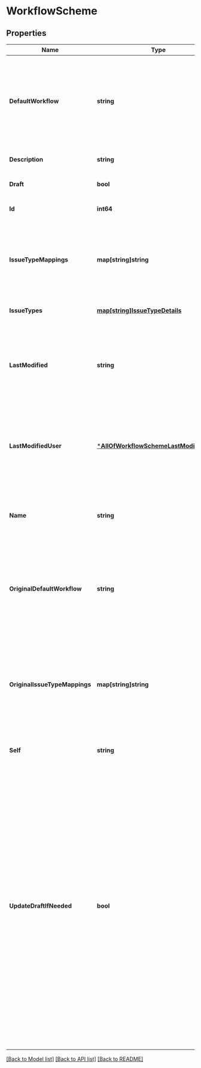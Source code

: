 # WorkflowScheme

## Properties
Name | Type | Description | Notes
------------ | ------------- | ------------- | -------------
**DefaultWorkflow** | **string** | The name of the default workflow for the workflow scheme. The default workflow has *All Unassigned Issue Types* assigned to it in Jira. If &#x60;defaultWorkflow&#x60; is not specified when creating a workflow scheme, it is set to *Jira Workflow (jira)*. | [optional] [default to null]
**Description** | **string** | The description of the workflow scheme. | [optional] [default to null]
**Draft** | **bool** | Whether the workflow scheme is a draft or not. | [optional] [default to null]
**Id** | **int64** | The ID of the workflow scheme. | [optional] [default to null]
**IssueTypeMappings** | **map[string]string** | The issue type to workflow mappings, where each mapping is an issue type ID and workflow name pair. Note that an issue type can only be mapped to one workflow in a workflow scheme. | [optional] [default to null]
**IssueTypes** | [**map[string]IssueTypeDetails**](IssueTypeDetails.md) | The issue types available in Jira. | [optional] [default to null]
**LastModified** | **string** | The date-time that the draft workflow scheme was last modified. A modification is a change to the issue type-project mappings only. This property does not apply to non-draft workflows. | [optional] [default to null]
**LastModifiedUser** | [***AllOfWorkflowSchemeLastModifiedUser**](AllOfWorkflowSchemeLastModifiedUser.md) | The user that last modified the draft workflow scheme. A modification is a change to the issue type-project mappings only. This property does not apply to non-draft workflows. | [optional] [default to null]
**Name** | **string** | The name of the workflow scheme. The name must be unique. The maximum length is 255 characters. Required when creating a workflow scheme. | [optional] [default to null]
**OriginalDefaultWorkflow** | **string** | For draft workflow schemes, this property is the name of the default workflow for the original workflow scheme. The default workflow has *All Unassigned Issue Types* assigned to it in Jira. | [optional] [default to null]
**OriginalIssueTypeMappings** | **map[string]string** | For draft workflow schemes, this property is the issue type to workflow mappings for the original workflow scheme, where each mapping is an issue type ID and workflow name pair. Note that an issue type can only be mapped to one workflow in a workflow scheme. | [optional] [default to null]
**Self** | **string** |  | [optional] [default to null]
**UpdateDraftIfNeeded** | **bool** | Whether to create or update a draft workflow scheme when updating an active workflow scheme. An active workflow scheme is a workflow scheme that is used by at least one project. The following examples show how this property works:   *  Update an active workflow scheme with &#x60;updateDraftIfNeeded&#x60; set to &#x60;true&#x60;: If a draft workflow scheme exists, it is updated. Otherwise, a draft workflow scheme is created.  *  Update an active workflow scheme with &#x60;updateDraftIfNeeded&#x60; set to &#x60;false&#x60;: An error is returned, as active workflow schemes cannot be updated.  *  Update an inactive workflow scheme with &#x60;updateDraftIfNeeded&#x60; set to &#x60;true&#x60;: The workflow scheme is updated, as inactive workflow schemes do not require drafts to update.  Defaults to &#x60;false&#x60;. | [optional] [default to null]

[[Back to Model list]](../README.md#documentation-for-models) [[Back to API list]](../README.md#documentation-for-api-endpoints) [[Back to README]](../README.md)

